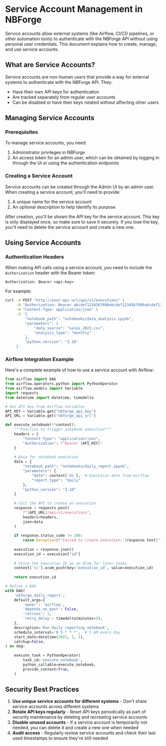 # Service Account Management in NBForge

Service accounts allow external systems (like Airflow, CI/CD pipelines, or other automation tools) to authenticate with the NBForge API without using personal user credentials. This document explains how to create, manage, and use service accounts.

## What are Service Accounts?

Service accounts are non-human users that provide a way for external systems to authenticate with the NBForge API. They:

- Have their own API keys for authentication
- Are tracked separately from regular user accounts
- Can be disabled or have their keys rotated without affecting other users

## Managing Service Accounts

### Prerequisites

To manage service accounts, you need:

1. Administrator privileges in NBForge
2. An access token for an admin user, which can be obtained by logging in through the UI or using the authentication endpoints

### Creating a Service Account

Service accounts can be created through the Admin UI by an admin user. When creating a service account, you'll need to provide:

1. A unique name for the service account
2. An optional description to help identify its purpose

After creation, you'll be shown the API key for the service account. This key is only displayed once, so make sure to save it securely. If you lose the key, you'll need to delete the service account and create a new one.

## Using Service Accounts

### Authentication Headers

When making API calls using a service account, you need to include the `Authorization` header with the Bearer token:

```
Authorization: Bearer <api-key>
```

For example:

```bash
curl -X POST "http://your-api-url/api/v1/executions" \
     -H "Authorization: Bearer abcdef1234567890abcdef1234567890abcdef12" \
     -H "Content-Type: application/json" \
     -d '{
         "notebook_path": "notebooks/data_analysis.ipynb",
         "parameters": {
             "data_source": "sales_2023.csv",
             "analysis_type": "monthly"
         },
         "python_version": "3.10"
     }'
```

### Airflow Integration Example

Here's a complete example of how to use a service account with Airflow:

```python
from airflow import DAG
from airflow.operators.python import PythonOperator
from airflow.models import Variable
import requests
from datetime import datetime, timedelta

# Get API key from Airflow Variables
API_KEY = Variable.get("nbforge_api_key")
API_URL = Variable.get("nbforge_api_url")

def execute_notebook(**context):
    """Function to trigger notebook execution"""
    headers = {
        "Content-Type": "application/json",
        "Authorization": f"Bearer {API_KEY}"
    }
    
    # Data for notebook execution
    data = {
        "notebook_path": "notebooks/daily_report.ipynb",
        "parameters": {
            "date": context['ds'],  # Execution date from Airflow
            "report_type": "daily"
        },
        "python_version": "3.10"
    }
    
    # Call the API to create an execution
    response = requests.post(
        f"{API_URL}/api/v1/executions",
        headers=headers,
        json=data
    )
    
    if response.status_code != 200:
        raise Exception(f"Failed to create execution: {response.text}")
    
    execution = response.json()
    execution_id = execution["id"]
    
    # Store the execution ID as an XCom for later tasks
    context['ti'].xcom_push(key='execution_id', value=execution_id)
    
    return execution_id

# Define a DAG
with DAG(
    'nbforge_daily_report',
    default_args={
        'owner': 'airflow',
        'depends_on_past': False,
        'retries': 1,
        'retry_delay': timedelta(minutes=5),
    },
    description='Run daily reporting notebook',
    schedule_interval='0 5 * * *',  # 5 AM every day
    start_date=datetime(2023, 1, 1),
    catchup=False,
) as dag:
    
    execute_task = PythonOperator(
        task_id='execute_notebook',
        python_callable=execute_notebook,
        provide_context=True,
    )
```

## Security Best Practices

1. **Use unique service accounts for different systems** - Don't share service accounts across different systems
2. **Rotate API keys regularly** - Reset API keys periodically as part of security maintenance by deleting and recreating service accounts
3. **Disable unused accounts** - If a service account is temporarily not needed, you can delete it and create a new one when needed
4. **Audit access** - Regularly review service accounts and check their last used timestamps to ensure they're still needed 